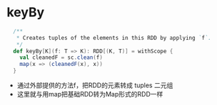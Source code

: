 # keyBy

```scala
  /**
   * Creates tuples of the elements in this RDD by applying `f`.
   */
  def keyBy[K](f: T => K): RDD[(K, T)] = withScope {
    val cleanedF = sc.clean(f)
    map(x => (cleanedF(x), x))
  }
```

- 通过外部提供的方法f，把RDD的元素转成 tuples 二元组
- 这里就与用map把基础RDD转为Map形式的RDD一样